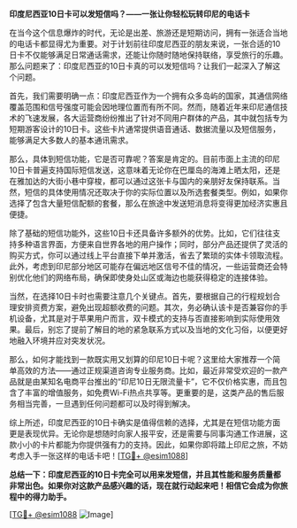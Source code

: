 **印度尼西亚10日卡可以发短信吗？——一张让你轻松玩转印尼的电话卡**

在当今这个信息爆炸的时代，无论是出差、旅游还是短期访问，拥有一张适合当地的电话卡都显得尤为重要。对于计划前往印度尼西亚的朋友来说，一张合适的10日卡不仅能够满足日常通话需求，还能让你随时随地保持联络，享受旅行的乐趣。那么问题来了：印度尼西亚的10日卡真的可以发短信吗？让我们一起深入了解这个问题。

首先，我们需要明确一点：印度尼西亚作为一个拥有众多岛屿的国家，其通信网络覆盖范围和信号强度可能会因地理位置而有所不同。然而，随着近年来印尼通信技术的飞速发展，各大运营商纷纷推出了针对不同用户群体的产品，其中就包括专为短期游客设计的10日卡。这些卡片通常提供语音通话、数据流量以及短信服务，能够满足大多数人的基本通讯需求。

那么，具体到短信功能，它是否可靠呢？答案是肯定的。目前市面上主流的印尼10日卡普遍支持国际短信发送，这意味着无论你在巴厘岛的海滩上晒太阳，还是在雅加达的大街小巷中穿梭，都可以通过这张卡与国内的亲朋好友保持联系。当然，短信的具体使用情况还取决于你的实际位置以及所选套餐类型。例如，如果你选择了包含大量短信配额的套餐，那么在旅途中发送短消息将变得更加经济实惠且便捷。

除了基础的短信功能外，这些10日卡还具备许多额外的优势。比如，它们往往支持多种语言界面，方便来自世界各地的用户操作；同时，部分产品还提供了灵活的购买方式，你可以通过线上平台直接下单并激活，省去了繁琐的实体卡领取流程。此外，考虑到印尼部分地区可能存在偏远地区信号不佳的情况，一些运营商还会特别优化他们的网络布局，确保即使身处山区或海边也能获得稳定的连接体验。

当然，在选择10日卡时也需要注意几个关键点。首先，要根据自己的行程规划合理安排资费方案，避免出现超额收费的问题。其次，务必确认该卡是否兼容你的手机设备，尤其是对于苹果用户而言，双卡模式的支持与否直接影响到实际使用效果。最后，别忘了提前了解目的地的紧急联系方式以及当地的文化习俗，以便更好地融入环境并应对突发状况。

那么，如何才能找到一款既实用又划算的印尼10日卡呢？这里给大家推荐一个简单高效的方法——通过正规渠道咨询专业服务商。比如，最近非常受欢迎的一款产品就是由某知名电商平台推出的“印尼10日无限流量卡”，它不仅价格实惠，而且包含了丰富的增值服务，如免费Wi-Fi热点共享等。更重要的是，这类产品的售后服务相当完善，一旦遇到任何问题都可以及时得到解决。

综上所述，印度尼西亚的10日卡确实是值得信赖的选择，尤其是在短信功能方面更是表现优异。无论你是想随时向家人报平安，还是需要与同事沟通工作进展，这款小小的卡片都能为你提供强有力的支持。因此，如果你即将踏上印尼之旅，不妨考虑入手一张这样的电话卡吧！[[TG💪+ @esim1088](https://t.me/s/esim1088)]

**总结一下：印度尼西亚的10日卡完全可以用来发短信，并且其性能和服务质量都非常出色。如果你对这款产品感兴趣的话，现在就行动起来吧！相信它会成为你旅程中的得力助手。**

[[TG💪+ @esim1088](https://t.me/s/esim1088) ![Image](https://i.postimg.cc/4NQfJmqS/Snipaste-2025-05-13-00-14-12.png)]